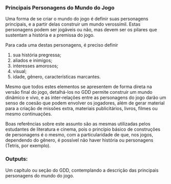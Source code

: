 ### Principais Personagens do Mundo do Jogo

Uma forma de se criar o mundo do jogo é definir suas personagens principais,
e a partir delas construir um mundo verossímil. Estas personagens podem ser
jogáveis ou não, mas devem ser os pilares que sustentam a história e a
premissa do jogo.

Para cada uma destas personagens, é preciso definir

1. sua história pregressa;
2. aliados e inimigos;
3. interesses amorosos;
4. visual;
5. idade, gênero, características marcantes.

Mesmo que todos estes elementos se apresentem de forma direta na versão
final do jogo, detalhá-los no GDD permite construir um mundo dinâmico e vivo,
e as inter-relações entre as personagens do jogo darão um senso de coesão que
podem envolver os jogadores, além de gerar material para a criação de missões
extra, materiais publicitários, livros, filmes ou mesmo continuações.

Boas referências sobre este assunto são as mesmas utilizadas pelos estudantes
de literatura e cinema, pois o princípio básico de construções de personagens
é o mesmo, com a particularidade de que, nos jogos, dependendo do gênero, é
possível não haver história ou personagens (Tetris, por exemplo).

### Outputs:

Um capítulo ou seção do GDD, contemplando a descrição das principais personagens
do mundo do jogo.

